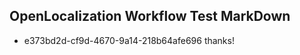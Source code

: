 ## OpenLocalization Workflow Test MarkDown
* e373bd2d-cf9d-4670-9a14-218b64afe696 thanks!

<!--HONumber=Oct16_HO2-->


